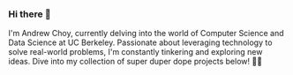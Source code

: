 ### Hi there 👋

I'm Andrew Choy, currently delving into the world of Computer Science and Data Science at UC Berkeley. Passionate about leveraging technology to solve real-world problems, I'm constantly tinkering and exploring new ideas. Dive into my collection of super duper dope projects below! 🚀✨


<!--
**AndrewChoyCS/AndrewChoyCS** is a ✨ _special_ ✨ repository because its `README.md` (this file) appears on your GitHub profile.

Here are some ideas to get you started:

- 🔭 I’m currently working on ...
- 🌱 I’m currently learning ...
- 👯 I’m looking to collaborate on ...
- 🤔 I’m looking for help with ...
- 💬 Ask me about ...
- 📫 How to reach me: ...
- 😄 Pronouns: ...
- ⚡ Fun fact: ...
-->
